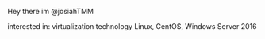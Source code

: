 Hey there im @josiahTMM

interested in:
    virtualization technology
    Linux, CentOS, 
    Windows Server 2016
        
